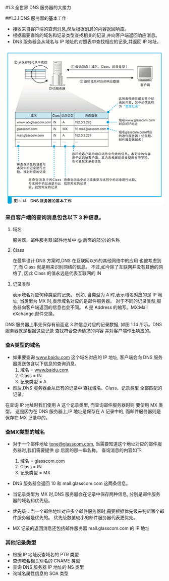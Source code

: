 #1.3 全世界 DNS 服务器的大接力

##1.3.1 DNS 服务器的基本工作

* 接收来自客户端的查询消息,然后根据消息的内容返回响应。
* 根据需要查询的域名和记录类型查找相关的记录,并向客户端返回响应消息。
* DNS 服务器会从域名与 IP 地址的对照表中查找相应的记录,并返回 IP 地址。


![1.14 DNS 服务器的基本工作](./images/1.14.png)

### 来自客户端的查询消息包含以下 3 种信息。

1. 域名

    服务器、邮件服务器(邮件地址中 @ 后面的部分)的名称
    
2. Class

    在最早设计 DNS 方案时,DNS 在互联网以外的其他网络中的应用
    也被考虑到了,而 Class 就是用来识别网络的信息。
    不过,如今除了互联网并没有其他的网络了,
    因此 Class 的值永远是代表互联网的 IN

3. 记录类型

    表示域名对应何种类型的记录。 例如,
    当类型为 A 时,表示域名对应的是 IP 地址;
    当类型为 MX 时,表示域名对应的是邮件服务器。
    对于不同的记录类型,服务器向客户端返回的信息也会不同。
    A 是 Address 的缩写。MX:Mail eXchange,邮件交换。
    
DNS 服务器上事先保存有前面这 3 种信息对应的记录数据,
如图 1.14 所示。DNS 服务器就是根据这些记录 查找符合查询请求的内容 并对客户端作出响应的。

### 查A类型的域名

* 如果要查询 www.baidu.com 这个域名对应的 IP 地址,
  客户端会向 DNS 服务器发送包含以下信息的查询消息。
    1. 域名 = www.baidu.com
    2. Class = IN
    3. 记录类型 = A
* 然后,DNS 服务器会从已有的记录中 查找域名、Class、记录类型 全部匹配的记录。

在查询 IP 地址时我们使用 A 这个记录类型, 而查询邮件服务器时则 要使用 MX 类型。
这是因为在 DNS 服务器上,IP 地址是保存在 A 记录中的,
而邮件服务器则是保存在 MX 记录中的。

### 查MX类型的域名

 * 对于一个邮件地址 tone@glasscom.com,
   当需要知道这个地址对应的邮件服务器时,我们需要提供 @ 后面的那一串名称。
   查询消息的内容如下:
   1. 域名 = glasscom.com
   2. Class = IN
   3. 记录类型 = MX
 * DNS 服务器会返回 10 和 mail.glasscom.com 这两条信息。

* 当记录类型为 MX 时,DNS 服务器会在记录中保存两种信息, 
  分别是邮件服务器的域名和优先级。 
* 优先级：当一个邮件地址对应多个邮件服务器时,需要根据优先级来判断哪个邮件服务器是优先的。
  优先级数值较小的邮件服务器代表更优先。
* MX 记录的返回消息还包括邮件服务器 mail.glasscom.com 的 IP 地址

### 其他记录类型

 * 根据 IP 地址反查域名的 PTR 类型
 * 查询域名相关别名的 CNAME 类型
 * 查询 DNS 服务器 IP 地址的 NS 类型
 * 询域名属性信息的 SOA 类型